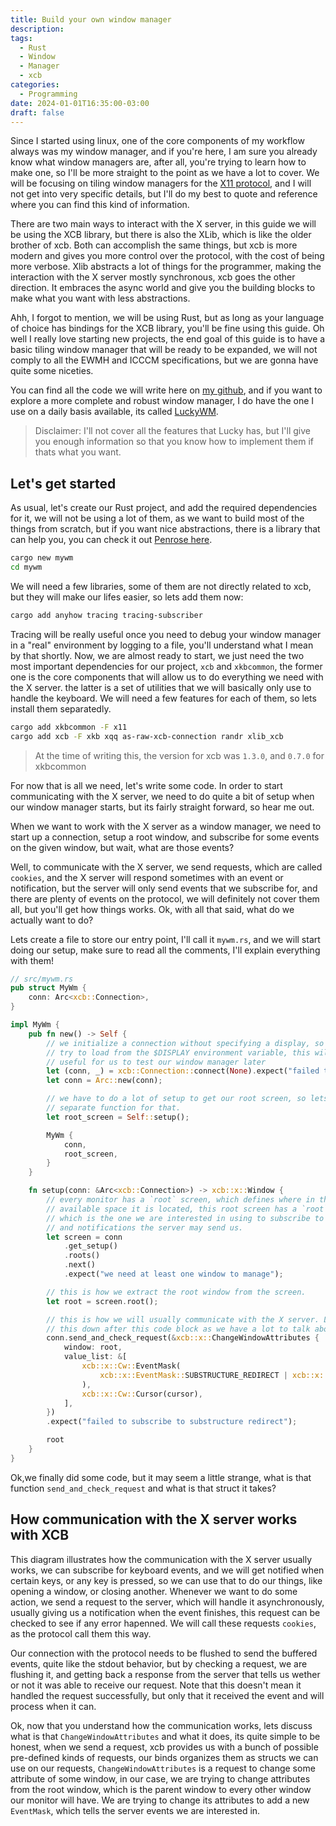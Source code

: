 ```yaml
---
title: Build your own window manager
description: 
tags:
  - Rust
  - Window
  - Manager
  - xcb
categories:
  - Programming
date: 2024-01-01T16:35:00-03:00
draft: false
---
```


Since I started using linux, one of the core components of my workflow always
was my window manager, and if you're here, I am sure you already know what
window managers are, after all, you're trying to learn how to make one, so I'll
be more straight to the point as we have a lot to cover. We will be focusing on
tiling window managers for the [X11 protocol](https://www.x.org/releases/X11R7.7/doc/xproto/x11protocol.html#request_format),
and I will not get into very specific details, but I'll do my best to quote and
reference where you can find this kind of information.

There are two main ways to interact with the X server, in this guide we will be
using the XCB library, but there is also the XLib, which is like the older
brother of xcb. Both can accomplish the same things, but xcb is more modern and
gives you more control over the protocol, with the cost of being more verbose.
Xlib abstracts a lot of things for the programmer, making the interaction with
the X server mostly synchronous, xcb goes the other direction. It embraces the
async world and give you the building blocks to make what you want with less
abstractions.

Ahh, I forgot to mention, we will be using Rust, but as long as your language of
choice has bindings for the XCB library, you'll be fine using this guide. Oh
well I really love starting new projects, the end goal of this guide is to have
a basic tiling window manager that will be ready to be expanded, we will not
comply to all the EWMH and ICCCM specifications, but we are gonna have quite
some niceties.

You can find all the code we will write here on [my github](https://github.com/wllfaria/mywm),
and if you want to explore a more complete and robust window manager, I do have
the one I use on a daily basis available, its called [LuckyWM](https://github.com/wllfaria/lucky).

> Disclaimer: I'll not cover all the features that Lucky has, but I'll give you
enough information so that you know how to implement them if thats what you want.

## Let's get started

As usual, let's create our Rust project, and add the required dependencies for
it, we will not be using a lot of them, as we want to build most of the things
from scratch, but if you want nice abstractions, there is a library that can
help you, you can check it out [Penrose here](https://github.com/sminez/penrosea).

```sh
cargo new mywm
cd mywm
```

We will need a few libraries, some of them are not directly related to xcb, but
they will make our lifes easier, so lets add them now:

```sh
cargo add anyhow tracing tracing-subscriber
```

Tracing will be really useful once you need to debug your window manager in a
"real" environment by logging to a file, you'll understand what I mean by that
shortly. Now, we are almost ready to start, we just need the two most important
dependencies for our project, `xcb` and `xkbcommon`, the former one is the core
components that will allow us to do everything we need with the X server.
the latter is a set of utilities that we will basically only use to handle the
keyboard. We will need a few features for each of them, so lets install them
separatedly.

```sh
cargo add xkbcommon -F x11
cargo add xcb -F xkb xqq as-raw-xcb-connection randr xlib_xcb
```

> At the time of writing this, the version for xcb was `1.3.0`, and `0.7.0` for
xkbcommon

For now that is all we need, let's write some code. In order to start
communicating with the X server, we need to do quite a bit of setup when our
window manager starts, but its fairly straight forward, so hear me out.

When we want to work with the X server as a window manager, we need to start up
a connection, setup a root window, and subscribe for some events on the given
window, but wait, what are those events?

Well, to communicate with the X server, we send requests, which are called
`cookies`, and the X server will respond sometimes with an event or
notification, but the server will only send events that we subscribe for, and
there are plenty of events on the protocol, we will definitely not cover them
all, but you'll get how things works. Ok, with all that said, what do we
actually want to do?

Lets create a file to store our entry point, I'll call it `mywm.rs`, and we will
start doing our setup, make sure to read all the comments, I'll explain
everything with them!

```rust
// src/mywm.rs
pub struct MyWm {
    conn: Arc<xcb::Connection>,
}

impl MyWm {
    pub fn new() -> Self {
        // we initialize a connection without specifying a display, so xcb will
        // try to load from the $DISPLAY environment variable, this will be
        // useful for us to test our window manager later
        let (conn, _) = xcb::Connection::connect(None).expect("failed to connect to x server");
        let conn = Arc::new(conn);

        // we have to do a lot of setup to get our root screen, so lets make a
        // separate function for that.
        let root_screen = Self::setup();

        MyWm {
            conn,
            root_screen,
        }
    }

    fn setup(conn: &Arc<xcb::Connection>) -> xcb::x::Window {
        // every monitor has a `root` screen, which defines where in the
        // available space it is located, this root screen has a `root` window,
        // which is the one we are interested in using to subscribe to events
        // and notifications the server may send us.
        let screen = conn
            .get_setup()
            .roots()
            .next()
            .expect("we need at least one window to manage");

        // this is how we extract the root window from the screen.
        let root = screen.root();

        // this is how we will usually communicate with the X server. Lets break
        // this down after this code block as we have a lot to talk about it.
        conn.send_and_check_request(&xcb::x::ChangeWindowAttributes {
            window: root,
            value_list: &[
                xcb::x::Cw::EventMask(
                    xcb::x::EventMask::SUBSTRUCTURE_REDIRECT | xcb::x::EventMask::SUBSTRUCTURE_NOTIFY,
                ),
                xcb::x::Cw::Cursor(cursor),
            ],
        })
        .expect("failed to subscribe to substructure redirect");

        root
    }
}
```

Ok,we finally did some code, but it may seem a little strange, what is that
function `send_and_check_request` and what is that struct it takes?

## How communication with the X server works with XCB


This diagram illustrates how the communication with the X server usually works,
we can subscribe for keyboard events, and we will get notified when certain
keys, or any key is pressed, so we can use that to do our things, like opening a
window, or closing another. Whenever we want to do some action, we send a
request to the server, which will handle it asynchronously, usually giving us a
notification when the event finishes, this request can be checked to see if any
error hapenned. We will call these requests `cookies`, as the protocol call them
this way.

Our connection with the protocol needs to be flushed to send the buffered events,
quite like the stdout behavior, but by checking a request, we are flushing it,
and getting back a response from the server that tells us wether or not it was
able to receive our request. Note that this doesn't mean it handled the request
successfully, but only that it received the event and will process when it can.

Ok, now that you understand how the communication works, lets discuss what is
that `ChangeWindowAttributes` and what it does, its quite simple to be honest,
when we send a request, xcb provides us with a bunch of possible pre-defined
kinds of requests, our binds organizes them as structs we can use on our
requests, `ChangeWindowAttributes` is a request to change some attribute of some
window, in our case, we are trying to change attributes from the root window,
which is the parent window to every other window our monitor will have. We are
trying to change its attributes to add a new `EventMask`, which tells the server
events we are interested in.
